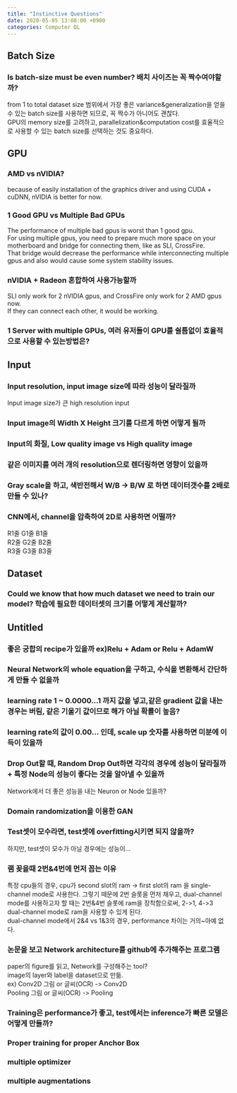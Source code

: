 ```yaml
---
title: "Instinctive Questions"
date: 2020-05-05 13:08:00 +0900
categories: Computer DL
---
```


## Batch Size   
### Is batch-size must be even number? 배치 사이즈는 꼭 짝수여야할까?
from 1 to total dataset size 범위에서 가장 좋은 variance&generalization을 얻을 수 있는 batch size를 사용하면 되므로, 꼭 짝수가 아니어도 괜찮다.    
GPU의 memory size를 고려하고, parallelization&computation cost를 효율적으로 사용할 수 있는 batch size를 선택하는 것도 중요하다.    

## GPU   
### AMD vs nVIDIA?
because of easily installation of the graphics driver and using CUDA + cuDNN, nVIDIA is better for now.    

### 1 Good GPU vs Multiple Bad GPUs   
The performance of multiple bad gpus is worst than 1 good gpu.    
For using multiple gpus, you need to prepare much more space on your motherboard and bridge for connecting them, like as SLI, CrossFire.    
That bridge would decrease the performance while interconnecting multiple gpus and also would cause some system stability issues.    

### nVIDIA + Radeon 혼합하여 사용가능할까
SLI only work for 2 nVIDIA gpus, and CrossFire only work for 2 AMD gpus now.    
If they can connect each other, it would be working.    

### 1 Server with multiple GPUs, 여러 유저들이 GPU를 쉴틈없이 효율적으로 사용할 수 있는방법은?     


## Input   
### Input resolution, input image size에 따라 성능이 달라질까    
Input image size가 큰 high resolution input
### Input image의 Width X Height 크기를 다르게 하면 어떻게 될까   
### Input의 화질, Low quality image vs High quality image   
### 같은 이미지를 여러 개의 resolution으로 렌더링하면 영향이 있을까   
### Gray scale을 하고, 색반전해서 W/B -> B/W 로 하면 데이터갯수를 2배로 만들 수 있나?   
### CNN에서, channel을 압축하여 2D로 사용하면 어떨까?   
R1줄 G1줄 B1줄   
R2줄 G2줄 B2줄   
R3줄 G3줄 B3줄   



## Dataset   
### Could we know that how much dataset we need to train our model? 학습에 필요한 데이터셋의 크기를 어떻게 계산할까?   


## Untitled   
### 좋은 궁합의 recipe가 있을까 ex)Relu + Adam or Relu + AdamW   
### Neural Network의 whole equation을 구하고, 수식을 변환해서 간단하게 만들 수 없을까   
### learning rate 1 ~ 0.0000...1 까지 값을 넣고,같은 gradient 값을 내는 경우는 버림, 같은 기울기 값이므로 해가 아닐 확률이 높음?   
### learning rate의 값이 0.00... 인데, scale up 숫자를 사용하면 미분에 이득이 있을까      
### Drop Out할 때, Random Drop Out하면 각각의 경우에 성능이 달라질까 + 특정 Node의 성능이 좋다는 것을 알아낼 수 있을까
Network에서 더 좋은 성능을 내는 Neuron or Node 있을까?

### Domain randomization을 이용한 GAN    
### Test셋이 모수라면, test셋에 overfitting시키면 되지 않을까?   
하지만, test셋이 모수가 아닐 경우에는 성능이...    

### 램 꽂을때 2번&4번에 먼저 꼽는 이유
특정 cpu들의 경우, cpu가 second slot의 ram -> first slot의 ram 을 single-channel mode로 사용한다.
그렇기 때문에 2번 슬롯을 먼저 채우고, dual-channel mode를 사용하고자 할 때는 2번&4번 슬롯에 ram을 장착함으로써,
2->1, 4->3 dual-channel mode로 ram을 사용할 수 있게 된다.    
dual-channel mode에서 2&4 vs 1&3의 경우, performance 차이는 거의~아예 없다.    

### 논문을 보고 Network architecture를 github에 추가해주는 프로그램    
paper의 figure를 읽고, Network를 구성해주는 tool?    
image의 layer와 label을 dataset으로 만듦.    
ex) Conv2D 그림 or 글씨(OCR) -> Conv2D    
    Pooling 그림 or 글씨(OCR) -> Pooling    
    
### Training은 performance가 좋고, test에서는 inference가 빠른 모델은 어떻게 만들까?    
### Proper training for proper Anchor Box
### multiple optimizer
### multiple augmentations
